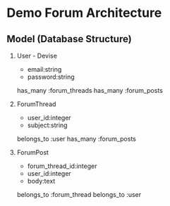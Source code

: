 # Demo Forum Architecture

## Model (Database Structure)

1. User - Devise
   * email:string
   * password:string

   has_many :forum_threads
   has_many :forum_posts

2. ForumThread
   * user_id:integer
   * subject:string

   belongs_to :user
   has_many :forum_posts

3. ForumPost
   * forum_thread_id:integer
   * user_id:integer
   * body:text

   belongs_to :forum_thread
   belongs_to :user
